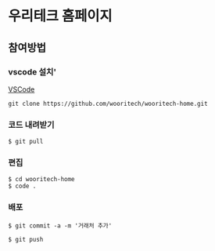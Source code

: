 # 우리테크 홈페이지

## 참여방법

### vscode 설치'

[VSCode](https://code.visualstudio.com)

```
git clone https://github.com/wooritech/wooritech-home.git
```

### 코드 내려받기

```
$ git pull
```

### 편집

```
$ cd wooritech-home
$ code .
```

### 배포

```
$ git commit -a -m '거래처 추가'
```

```
$ git push
```